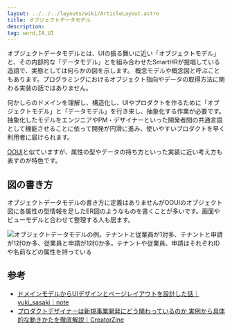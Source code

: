 ```yaml
---
layout: ../../../layouts/wiki/ArticleLayout.astro
title: オブジェクトデータモデル
description:
tag: word,IA,UI
---
```


オブジェクトデータモデルとは、UIの振る舞いに近い「オブジェクトモデル」と、その内部的な「データモデル」とを組み合わせたSmartHRが提唱している造語で、実態としては何らかの図を示します。
概念モデルや概念図と呼ぶこともあります。プログラミングにおけるオブジェクト指向やデータの取得方法に関わる実装の話ではありません。

何かしらのドメインを理解し、構造化し、UIやプロダクトを作るために「オブジェクトモデル」と「データモデル」を行き来し、抽象化する作業が必要です。
抽象化したモデルをエンジニアやPM・デザイナーといった開発者間の共通言語として機能させることに依って開発が円滑に進み、使いやすいプロダクトを早く利用者に届けられます。

[OOUI](https://www.sociomedia.co.jp/7279)と似ていますが、属性の型やデータの持ち方といった実装に近い考え方も表すのが特色です。

## 図の書き方

オブジェクトデータモデルの書き方に定義はありませんがOOUIのオブジェクト図に各属性の型情報を足したER図のようなものを書くことが多いです。画面やビューモデルと合わせて整理する人も居ます。

![オブジェクトデータモデルの例。テナントと従業員が1対多、テナントと申請が1対0か多、従業員と申請が1対0か多。テナントや従業員、申請はそれぞれIDや名前などの属性を持っている](/images/object-data-model/example.png)

## 参考

- [ドメインモデルからUIデザインとページレイアウトを設計した話｜yuki_sasaki｜note](https://note.com/yukisasaki/n/n5129cc7c62e3)
- [プロダクトデザイナーは新規事業開発にどう関わっているのか 実例から具体的な動きかたを徹底解説｜CreatorZine](https://creatorzine.jp/article/detail/1994)